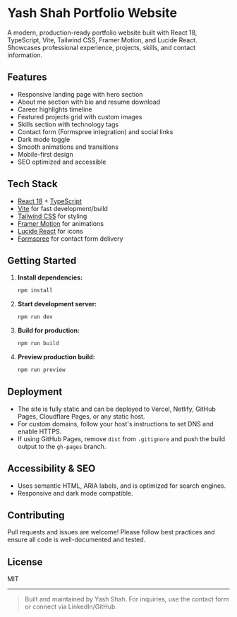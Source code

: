 # Yash Shah Portfolio Website

A modern, production-ready portfolio website built with React 18, TypeScript, Vite, Tailwind CSS, Framer Motion, and Lucide React. Showcases professional experience, projects, skills, and contact information.

## Features
- Responsive landing page with hero section
- About me section with bio and resume download
- Career highlights timeline
- Featured projects grid with custom images
- Skills section with technology tags
- Contact form (Formspree integration) and social links
- Dark mode toggle
- Smooth animations and transitions
- Mobile-first design
- SEO optimized and accessible

## Tech Stack
- [React 18](https://react.dev/) + [TypeScript](https://www.typescriptlang.org/)
- [Vite](https://vitejs.dev/) for fast development/build
- [Tailwind CSS](https://tailwindcss.com/) for styling
- [Framer Motion](https://www.framer.com/motion/) for animations
- [Lucide React](https://lucide.dev/) for icons
- [Formspree](https://formspree.io/) for contact form delivery

## Getting Started

1. **Install dependencies:**
   ```bash
   npm install
   ```
2. **Start development server:**
   ```bash
   npm run dev
   ```
3. **Build for production:**
   ```bash
   npm run build
   ```
4. **Preview production build:**
   ```bash
   npm run preview
   ```

## Deployment

- The site is fully static and can be deployed to Vercel, Netlify, GitHub Pages, Cloudflare Pages, or any static host.
- For custom domains, follow your host's instructions to set DNS and enable HTTPS.
- If using GitHub Pages, remove `dist` from `.gitignore` and push the build output to the `gh-pages` branch.

## Accessibility & SEO
- Uses semantic HTML, ARIA labels, and is optimized for search engines.
- Responsive and dark mode compatible.

## Contributing
Pull requests and issues are welcome! Please follow best practices and ensure all code is well-documented and tested.

## License
MIT

---

> Built and maintained by Yash Shah. For inquiries, use the contact form or connect via LinkedIn/GitHub.
